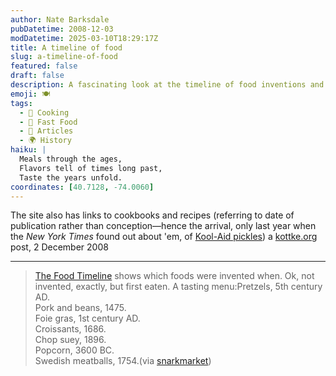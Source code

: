 ```yaml
---
author: Nate Barksdale
pubDatetime: 2008-12-03
modDatetime: 2025-03-10T18:29:17Z
title: A timeline of food
slug: a-timeline-of-food
featured: false
draft: false
description: A fascinating look at the timeline of food inventions and when certain dishes first came to be enjoyed.
emoji: 🍽️
tags:
  - 🍳 Cooking
  - 🍔 Fast Food
  - 📖 Articles
  - 🌍 History
haiku: |
  Meals through the ages,  
  Flavors tell of times long past,  
  Taste the years unfold.
coordinates: [40.7128, -74.0060]
---
```


The site also has links to cookbooks and recipes (referring to date of publication rather than conception—hence the arrival, only last year when the _New York Times_ found out about 'em, of [Kool-Aid pickles](http://www.foodtimeline.org/foodfaq2.html#koolaidpickles)) a [kottke.org](http://www.kottke.org/08/12/a-timeline-of-food) post, 2 December 2008

---

> [The Food Timeline](http://www.foodtimeline.org/) shows which foods were invented when. Ok, not invented, exactly, but first eaten. A tasting menu:Pretzels, 5th century AD.  
> Pork and beans, 1475.  
> Foie gras, 1st century AD.  
> Croissants, 1686.  
> Chop suey, 1896.  
> Popcorn, 3600 BC.  
> Swedish meatballs, 1754.(via [snarkmarket](http://snarkmarket.com/blog/))

